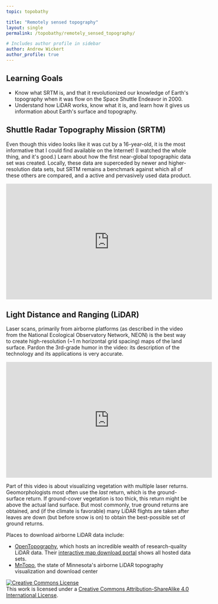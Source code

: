 ```yaml
---
topic: topobathy

title: "Remotely sensed topography"
layout: single
permalink: /topobathy/remotely_sensed_topography/

# Includes author profile in sidebar
author: Andrew Wickert
author_profile: true
---
```


## Learning Goals

* Know what SRTM is, and that it revolutionized our knowledge of Earth's topography when it was flow on the Space Shuttle Endeavor in 2000.
* Understand how LiDAR works, know what it is, and learn how it gives us information about Earth's surface and topography.

## Shuttle Radar Topography Mission (SRTM)

Even though this video looks like it was cut by a 16-year-old, it is the most informative that I could find available on the Internet! (I watched the whole thing, and it's good.) Learn about how the first near-global topographic data set was created. Locally, these data are superceded by newer and higher-resolution data sets, but SRTM remains a benchmark against which all of these others are compared, and a active and pervasively used data product.

<iframe width="560" height="315" src="https://www.youtube.com/embed/NjypOcYGuQ4" frameborder="0" allow="accelerometer; autoplay; clipboard-write; encrypted-media; gyroscope; picture-in-picture" allowfullscreen></iframe>

## Light Distance and Ranging (LiDAR)

Laser scans, primarily from airborne platforms (as described in the video from the National Ecological Observatory Network, NEON) is the best way to create high-resolution (~1 m horizontal grid spacing) maps of the land surface. Pardon the 3rd-grade humor in the video: its description of the technology and its applications is very accurate.

<iframe width="560" height="315" src="https://www.youtube.com/embed/EYbhNSUnIdU" frameborder="0" allow="accelerometer; autoplay; clipboard-write; encrypted-media; gyroscope; picture-in-picture" allowfullscreen></iframe>

Part of this video is about visualizing vegetation with multiple laser returns. Geomorphologists most often use the *last* return, which is the ground-surface return. If ground-cover vegetation is too thick, this return might be above the actual land surface. But most commonly, true ground returns are obtained, and (if the climate is favorable) many LiDAR flights are taken after leaves are down (but before snow is on) to obtain the best-possible set of ground returns.

Places to download airborne LiDAR data include:
* [OpenTopography](https://opentopography.org/), which hosts an incredible wealth of research-quality LiDAR data. Their [interactive map download portal](https://portal.opentopography.org/datasets) shows all hosted data sets.
* [MnTopo](http://arcgis.dnr.state.mn.us/maps/mntopo/), the state of Minnesota's airborne LiDAR topography visualization and download center


<a rel="license" href="http://creativecommons.org/licenses/by-sa/4.0/"><img alt="Creative Commons License" style="border-width:0" src="https://i.creativecommons.org/l/by-sa/4.0/88x31.png" /></a><br />This work is licensed under a <a rel="license" href="http://creativecommons.org/licenses/by-sa/4.0/">Creative Commons Attribution-ShareAlike 4.0 International License</a>.
